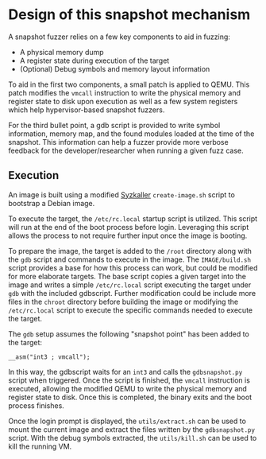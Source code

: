 # Design of this snapshot mechanism

A snapshot fuzzer relies on a few key components to aid in fuzzing:

* A physical memory dump
* A register state during execution of the target
* (Optional) Debug symbols and memory layout information

To aid in the first two components, a small patch is applied to QEMU. This patch modifies
the `vmcall` instruction to write the physical memory and register state to disk upon
execution as well as a few system registers which help hypervisor-based snapshot fuzzers.

For the third bullet point, a gdb script is provided to write symbol information, memory
map, and the found modules loaded at the time of the snapshot. This information can help
a fuzzer provide more verbose feedback for the developer/researcher when running a given
fuzz case.

## Execution

An image is built using a modified [Syzkaller](https://github.com/google/syzkaller/blob/master/tools/create-image.sh)
`create-image.sh` script to bootstrap a Debian image.

To execute the target, the `/etc/rc.local` startup script is utilized. This script will
run at the end of the boot process before login. Leveraging this script allows the
process to not require further input once the image is booting.

To prepare the image, the target is added to the `/root` directory along with the `gdb`
script and commands to execute in the image. The `IMAGE/build.sh` script provides a base
for how this process can work, but could be modified for more elaborate targets. The base
script copies a given target into the image and writes a simple `/etc/rc.local` script 
executing the target under `gdb` with the included gdbscript. Further modification could
be include more files in the `chroot` directory before building the image or modifying
the `/etc/rc.local` script to execute the specific commands needed to execute the target.

The `gdb` setup assumes the following "snapshot point" has been added to the target:

```
__asm("int3 ; vmcall");
```

In this way, the gdbscript waits for an `int3` and calls the `gdbsnapshot.py` script when
triggered. Once the script is finished, the `vmcall` instruction is executed, allowing
the modified QEMU to write the physical memory and register state to disk. Once this is
completed, the binary exits and the boot process finishes.

Once the login prompt is displayed, the `utils/extract.sh` can be used to mount the
current image and extract the files written by the `gdbsnapshot.py` script. With the
debug symbols extracted, the `utils/kill.sh` can be used to kill the running VM.
